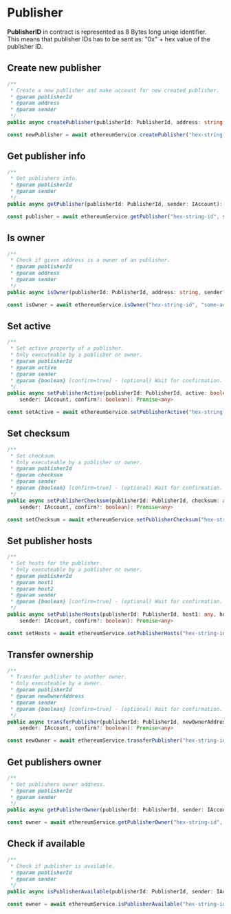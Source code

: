# Publisher

**PublisherID** in contract is represented as 8 Bytes long uniqe identifier. <br>
This means that publisher IDs has to be sent as: "0x" + hex value of the publisher ID.

## Create new publisher

```typescript
/**
 * Create a new publisher and make account for new created publisher.
 * @param publisherId
 * @param address
 * @param sender
 */
public async createPublisher(publisherId: PublisherId, address: string, sender: IAccount): Promise<Result<any>>
```

```typescript
const newPublisher = await ethereumService.createPublisher("hex-string-id", "some-account-address", sender);
```



## Get publisher info

```typescript
/**
 * Get publishers info.
 * @param publisherId
 * @param sender
 */
public async getPublisher(publisherId: PublisherId, sender: IAccount): Promise<any> 
```

```typescript
const publisher = await ethereumService.getPublisher("hex-string-id", sender);
```



## Is owner

```typescript
/**
 * Check if given address is a owner of an publisher.
 * @param publisherId
 * @param address
 * @param sender
 */
public async isOwner(publisherId: PublisherId, address: string, sender?: IAccount): Promise<boolean>
```

```typescript
const isOwner = await ethereumService.isOwner("hex-string-id", "some-account-address", sender);
```



## Set active

```typescript
/**
 * Set active property of a publisher.
 * Only executeable by a publisher or owner.
 * @param publisherId
 * @param active
 * @param sender
 * @param {boolean} [confirm=true] - (optional) Wait for confirmation.
 */
public async setPublisherActive(publisherId: PublisherId, active: boolean, 
    sender: IAccount, confirm?: boolean): Promise<any>
```

```typescript
const setActive = await ethereumService.setPublisherActive("hex-string-id", true, sender);
```



## Set checksum

```typescript
/**
 * Set checksum.
 * Only executeable by a publisher or owner.
 * @param publisherId
 * @param checksum
 * @param sender
 * @param {boolean} [confirm=true] - (optional) Wait for confirmation.
 */
public async setPublisherChecksum(publisherId: PublisherId, checksum: any, 
    sender: IAccount, confirm?: boolean): Promise<any>
```

```typescript
const setChecksum = await ethereumService.setPublisherChecksum("hex-string-id", checksum, sender);
```



## Set publisher hosts

```typescript
/**
 * Set hosts for the publisher.
 * Only executeable by a publisher or owner.
 * @param publisherId
 * @param host1
 * @param host2
 * @param sender
 * @param {boolean} [confirm=true] - (optional) Wait for confirmation.
 */
public async setPublisherHosts(publisherId: PublisherId, host1: any, host2: any, 
    sender: IAccount, confirm?: boolean): Promise<any>
```

```typescript
const setHosts = await ethereumService.setPublisherHosts("hex-string-id", 123, 321, sender);
```



## Transfer ownership

```typescript
/**
 * Transfer publisher to another owner.
 * Only executeable by a owner.
 * @param publisherId
 * @param newOwnerAddress
 * @param sender
 * @param {boolean} [confirm=true] - (optional) Wait for confirmation.
 */
public async transferPublisher(publisherId: PublisherId, newOwnerAddress: Address, 
    sender: IAccount, confirm?: boolean): Promise<any>
```

```typescript
const newOwner = await ethereumService.transferPublisher("hex-string-id", "some-account-address", sender);
```



## Get publishers owner

```typescript
/**
 * Get publishers owner address.
 * @param publisherId
 * @param sender
 */
public async getPublisherOwner(publisherId: PublisherId, sender: IAccount): Promise<Result<any>> 
```

```typescript
const owner = await ethereumService.getPublisherOwner("hex-string-id", sender);
```



## Check if available

```typescript
/**
 * Check if publisher is available.
 * @param publisherId
 * @param sender
 */
public async isPublisherAvailable(publisherId: PublisherId, sender: IAccount): Promise<Result<any>>
```

```typescript
const owner = await ethereumService.isPublisherAvailable("hex-string-id", sender);
```
